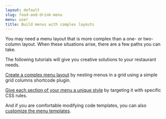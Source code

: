 ```yaml
---
layout: default
slug: food-and-drink-menu
menu: user
title: Build menus with complex layouts
---
```

You may need a menu layout that is more complex than a one- or two-column layout. When these situations arise, there are a few paths you can take.

The following tutorials will give you creative solutions to your restaurant needs.

[Create a complex menu layout](http://themeofthecrop.com/2014/07/31/achieve-complex-menu-layouts-food-drink-menu/) by nesting menus in a grid using a simple grid columns shortcode plugin.

[Give each section of your menu a unique style](http://themeofthecrop.com/2014/08/19/give-section-restaurant-menu-unique-style/) by targeting it with specific CSS rules.

And if you are comfortable modifying code templates, you can also [customize the menu templates](http://themeofthecrop.com/2014/01/28/customize-restaurant-menu-templates/).
